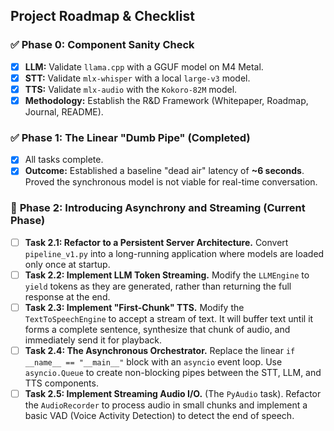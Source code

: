## **Project Roadmap & Checklist**

### ✅ **Phase 0: Component Sanity Check**
*   [x] **LLM:** Validate `llama.cpp` with a GGUF model on M4 Metal.
*   [x] **STT:** Validate `mlx-whisper` with a local `large-v3` model.
*   [x] **TTS:** Validate `mlx-audio` with the `Kokoro-82M` model.
*   [x] **Methodology:** Establish the R&D Framework (Whitepaper, Roadmap, Journal, README).

### ✅ **Phase 1: The Linear "Dumb Pipe" (Completed)**
*   [x] All tasks complete.
*   [x] **Outcome:** Established a baseline "dead air" latency of **~6 seconds**. Proved the synchronous model is not viable for real-time conversation.

### 🔲 **Phase 2: Introducing Asynchrony and Streaming (Current Phase)**
*   [ ] **Task 2.1: Refactor to a Persistent Server Architecture.** Convert `pipeline_v1.py` into a long-running application where models are loaded only once at startup.
*   [ ] **Task 2.2: Implement LLM Token Streaming.** Modify the `LLMEngine` to `yield` tokens as they are generated, rather than returning the full response at the end.
*   [ ] **Task 2.3: Implement "First-Chunk" TTS.** Modify the `TextToSpeechEngine` to accept a stream of text. It will buffer text until it forms a complete sentence, synthesize that chunk of audio, and immediately send it for playback.
*   [ ] **Task 2.4: The Asynchronous Orchestrator.** Replace the linear `if __name__ == "__main__"` block with an `asyncio` event loop. Use `asyncio.Queue` to create non-blocking pipes between the STT, LLM, and TTS components.
*   [ ] **Task 2.5: Implement Streaming Audio I/O.** (The `PyAudio` task). Refactor the `AudioRecorder` to process audio in small chunks and implement a basic VAD (Voice Activity Detection) to detect the end of speech.
